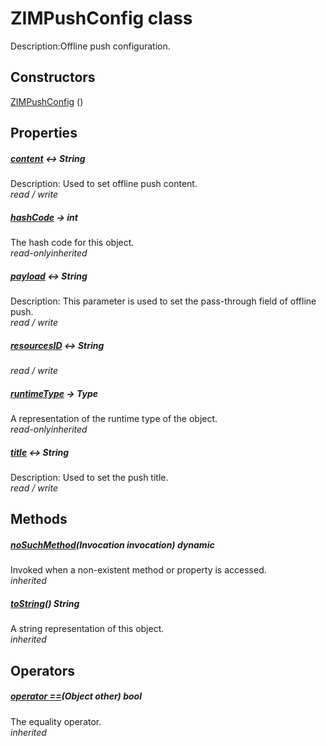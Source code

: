 


# ZIMPushConfig class









<p>Description:Offline push configuration.</p>




## Constructors

[ZIMPushConfig](../zego_uikit_prebuilt_live_audio_room/ZIMPushConfig/ZIMPushConfig.md) ()

   


## Properties

##### [content](../zego_uikit_prebuilt_live_audio_room/ZIMPushConfig/content.md) &#8596; String



Description: Used to set offline push content.  
_<span class="feature">read / write</span>_



##### [hashCode](../zego_uikit_prebuilt_live_audio_room/ZIMPushConfig/hashCode.md) &#8594; int



The hash code for this object.  
_<span class="feature">read-only</span><span class="feature">inherited</span>_



##### [payload](../zego_uikit_prebuilt_live_audio_room/ZIMPushConfig/payload.md) &#8596; String



Description: This parameter is used to set the pass-through field of offline push.  
_<span class="feature">read / write</span>_



##### [resourcesID](../zego_uikit_prebuilt_live_audio_room/ZIMPushConfig/resourcesID.md) &#8596; String



  
_<span class="feature">read / write</span>_



##### [runtimeType](../zego_uikit_prebuilt_live_audio_room/ZIMPushConfig/runtimeType.md) &#8594; Type



A representation of the runtime type of the object.  
_<span class="feature">read-only</span><span class="feature">inherited</span>_



##### [title](../zego_uikit_prebuilt_live_audio_room/ZIMPushConfig/title.md) &#8596; String



Description: Used to set the push title.  
_<span class="feature">read / write</span>_





## Methods

##### [noSuchMethod](../zego_uikit_prebuilt_live_audio_room/ZIMPushConfig/noSuchMethod.md)(Invocation invocation) dynamic



Invoked when a non-existent method or property is accessed.  
_<span class="feature">inherited</span>_



##### [toString](../zego_uikit_prebuilt_live_audio_room/ZIMPushConfig/toString.md)() String



A string representation of this object.  
_<span class="feature">inherited</span>_





## Operators

##### [operator ==](../zego_uikit_prebuilt_live_audio_room/ZIMPushConfig/operator_equals.md)(Object other) bool



The equality operator.  
_<span class="feature">inherited</span>_















